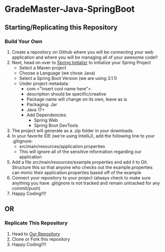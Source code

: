 # GradeMaster-Java-SpringBoot

## Starting/Replicating this Repository
### Build Your Own
1. Create a repository on Github where you will be connecting your web application and where you will be managing all of your awesome code!!
2. Next, head on over to [Spring Initializr](https://start.spring.io/) to initialize your Spring Project
   - Select a Maven project
   - Choose a Language (we chose Java)
   - Select a Spring Boot Version (we are using 3.1.1)
   - Under project metadata:
     - com.<"insert cool name here">
     - description should be specific/creative
     - Package name will change on its own, leave as is
     - Packaging: Jar
     - Java 17+
     - Add Dependencies:
       - Spring Web
       - Spring Boot DevTools
3. The project will generate as a .zip folder in your downloads.
4. In your favorite IDE (we're using IntelliJ), add the following line to your .gitignore:
   - src/main/resources/application.properties
   - This will ignore all of the sensitive information regarding our application
5. Add a file src/main/resources/example.properties and add it to Git. Structure this so that anyone who checks out the example.properties can mimic their application.properties based off of the example
6. Connect your repository to your project (always check to make sure anything you have .gitignore is not tracked and remain untracked for any commit/push)
7. Happy Coding!!!!
## OR 
### Replicate This Repository
1. Head to [Our Repository](https://github.com/GradeMasters/GradeMaster-Java-SpringBoot)
2. Clone or Fork this repository
3. Happy Coding!!!!

